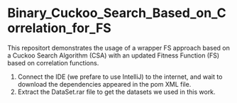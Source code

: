 # Binary_Cuckoo_Search_Based_on_Correlation_for_FS
This repositort demonstrates the usage of a wrapper FS approach based on a Cuckoo Search Algorithm (CSA) with an updated Fitness Function (FS) based on correlation functions.
1) Connect the IDE (we prefare to use IntelliJ) to the internet, and wait to download the dependencies appeared in the pom XML file.
2) Extract the DataSet.rar file to get the datasets we used in this work.

